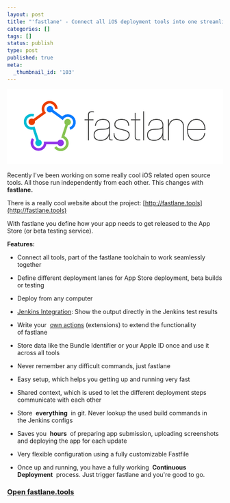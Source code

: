 ```yaml
---
layout: post
title: "'fastlane' - Connect all iOS deployment tools into one streamlined workflow"
categories: []
tags: []
status: publish
type: post
published: true
meta:
  _thumbnail_id: '103'
---
```


[![](/squarespace_images/static_545299aae4b0e9514fe30c95_54529a29e4b025a90f45cc50_54b720a8e4b076c29fb0ab9d_1421287593915_fastlane+Logo.pngfastlane+Logo_)](http://fastlane.tools)
  


Recently I've been working on some really cool iOS related open source tools. All those run independently from each other. This changes with 
**fastlane.**

There is a really cool website about the project: 
[http://fastlane.tools](http://fastlane.tools)

With fastlane you define how your app needs to get released to the App Store (or beta testing service).

**Features:**

* Connect all tools, part of the fastlane toolchain to work seamlessly together


* Define different deployment lanes for App Store deployment, beta builds or testing


* Deploy from any computer


* [Jenkins Integration](https://github.com/krausefx/fastlane#jenkins-integration): Show the output directly in the Jenkins test results


* Write your 
[own actions](https://github.com/krausefx/fastlane#extensions) (extensions) to extend the functionality of fastlane


* Store data like the Bundle Identifier or your Apple ID once and use it across all tools


* Never remember any difficult commands, just fastlane


* Easy setup, which helps you getting up and running very fast


* Shared context, which is used to let the different deployment steps communicate with each other


* Store 
**everything**
 in git. Never lookup the used build commands in the Jenkins configs


* Saves you 
**hours**
 of preparing app submission, uploading screenshots and deploying the app for each update


* Very flexible configuration using a fully customizable Fastfile


* Once up and running, you have a fully working 
**Continuous Deployment**
 process. Just trigger fastlane and you're good to go.

### [Open fastlane.tools](http://fastlane.tools)
